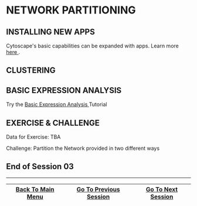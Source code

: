 # NETWORK PARTITIONING 

## INSTALLING NEW APPS

Cytoscape's basic capabilities can be expanded with apps. Learn more <a href=/Documents/App_Manager.md> here </a>.


## CLUSTERING


## BASIC EXPRESSION ANALYSIS

Try the <a href=https://cytoscape.org/cytoscape-tutorials/protocols/basic-data-visualization/#/> Basic Expression Analysis </a> Tutorial

## EXERCISE & CHALLENGE

Data for Exercise: TBA

Challenge:  Partition the Network provided in two different ways

     
## End of Session 03
---
<a href="/README.md"><span class="glyphicon glyphicon-menu-left" aria-hidden="true"></span><span class="sr-only">Back To Main Menu </span></a> | <a href="/Documents/Set02.md"><span class="glyphicon glyphicon-menu-right" aria-hidden="true"></span><span class="sr-only">Go To Previous Session</span></a> | <a href="/Documents/Set04.md"><span class="glyphicon glyphicon-menu-right" aria-hidden="true"></span><span class="sr-only">Go To Next Session</span></a>
--- | --- | ---
